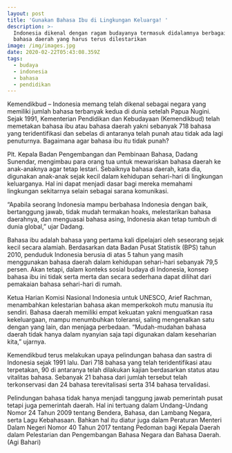 ```yaml
---
layout: post
title: 'Gunakan Bahasa Ibu di Lingkungan Keluarga! '
description: >-
  Indonesia dikenal dengan ragam budayanya termasuk didalamnya berbagai macam
  bahasa daerah yang harus terus dilestarikan
image: /img/images.jpg
date: 2020-02-22T05:43:08.359Z
tags:
  - budaya
  - indonesia
  - bahasa
  - pendidikan
---
```

Kemendikbud – Indonesia memang telah dikenal sebagai negara yang memiliki jumlah bahasa terbanyak kedua di dunia setelah Papua Nugini. Sejak 1991, Kementerian Pendidikan dan Kebudayaan (Kemendikbud) telah memetakan bahasa ibu atau bahasa daerah yakni sebanyak 718 bahasa yang teridentifikasi dan sebelas di antaranya telah punah atau tidak ada lagi penuturnya. Bagaimana agar bahasa ibu itu tidak punah?

Plt. Kepala Badan Pengembangan dan Pembinaan Bahasa, Dadang Sunendar, mengimbau para orang tua untuk mewariskan bahasa daerah ke anak-anaknya agar tetap lestari. Sebaiknya bahasa daerah, kata dia, digunakan anak-anak sejak kecil dalam kehidupan sehari-hari di lingkungan keluarganya. Hal ini dapat menjadi dasar bagi mereka memahami lingkungan sekitarnya selain sebagai sarana komunikasi.

“Apabila seorang Indonesia mampu berbahasa Indonesia dengan baik, bertanggung jawab, tidak mudah termakan hoaks, melestarikan bahasa daerahnya, dan menguasai bahasa asing, Indonesia akan tetap tumbuh di dunia global,” ujar Dadang.

Bahasa ibu adalah bahasa yang pertama kali dipelajari oleh seseorang sejak kecil secara alamiah. Berdasarkan data Badan Pusat Statistik (BPS) tahun 2010, penduduk Indonesia berusia di atas 5 tahun yang masih menggunakan bahasa daerah dalam kehidupan sehari-hari sebanyak 79,5 persen. Akan tetapi, dalam konteks sosial budaya di Indonesia, konsep bahasa ibu ini tidak serta merta dan secara sederhana dapat dilihat dari pemakaian bahasa sehari-hari di rumah.

Ketua Harian Komisi Nasional Indonesia untuk UNESCO, Arief Rachman, menambahkan kelestarian bahasa akan memperkokoh mutu manusia itu sendiri. Bahasa daerah memiliki empat kekuatan yakni menguatkan rasa kekeluargaan, mampu menumbuhkan toleransi, saling mengenalkan satu dengan yang lain, dan menjaga perbedaan. “Mudah-mudahan bahasa daerah tidak hanya dalam nyanyian saja tapi digunakan dalam keseharian kita,” ujarnya.

Kemendikbud terus melakukan upaya pelindungan bahasa dan sastra di Indonesia sejak 1991 lalu. Dari 718 bahasa yang telah teridentifikasi atau terpetakan, 90 di antaranya telah dilakukan kajian berdasarkan status atau vitalitas bahasa. Sebanyak 21 bahasa dari jumlah tersebut telah terkonservasi dan 24 bahasa terevitalisasi serta 314 bahasa tervalidasi.

Pelindungan bahasa tidak hanya menjadi tanggung jawab pemerintah pusat tetapi juga pemerintah daerah. Hal ini tertuang dalam Undang-Undang Nomor 24 Tahun 2009 tentang Bendera, Bahasa, dan Lambang Negara, serta Lagu Kebahasaan. Bahkan hal itu diatur juga dalam Peraturan Menteri Dalam Negeri Nomor 40 Tahun 2017 tentang Pedoman bagi Kepala Daerah dalam Pelestarian dan Pengembangan Bahasa Negara dan Bahasa Daerah. (Agi Bahari)
